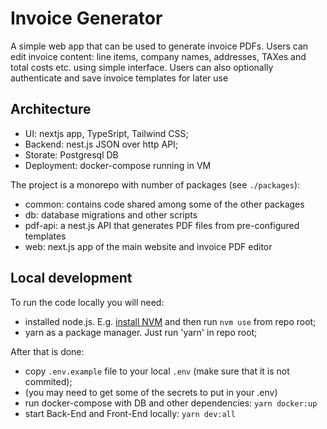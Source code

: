 # Invoice Generator

A simple web app that can be used to generate invoice PDFs. Users can edit invoice content: line items, company names, addresses, TAXes and total costs etc. using simple interface. Users can also optionally authenticate and save invoice templates for later use

## Architecture

- UI: nextjs app, TypeSript, Tailwind CSS;
- Backend: nest.js JSON over http API;
- Storate: Postgresql DB
- Deployment: docker-compose running in VM

The project is a monorepo with number of packages (see `./packages`):

- common: contains code shared among some of the other packages
- db: database migrations and other scripts
- pdf-api: a nest.js API that generates PDF files from pre-configured templates
- web: next.js app of the main website and invoice PDF editor

## Local development

To run the code locally you will need:

- installed node.js. E.g. [install NVM](https://github.com/nvm-sh/nvm?tab=readme-ov-file#installing-and-updating) and then run `nvm use` from repo root;
- yarn as a package manager. Just run 'yarn' in repo root;

After that is done:

- copy `.env.example` file to your local `.env` (make sure that it is not commited);
- (you may need to get some of the secrets to put in your .env)
- run docker-compose with DB and other dependencies: `yarn docker:up`
- start Back-End and Front-End locally: `yarn dev:all`
